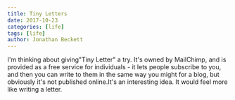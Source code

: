 ```yaml
---
title: Tiny Letters
date: 2017-10-23
categories: [life]
tags: [life]
author: Jonathan Beckett
---
```


I'm thinking about giving"Tiny Letter" a try. It's owned by MailChimp, and is provided as a free service for individuals - it lets people subscribe to you, and then you can write to them in the same way you might for a blog, but obviously it's not published online.It's an interesting idea. It would feel more like writing a letter.
